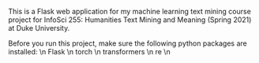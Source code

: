 This is a Flask web application for my machine learning text mining course project for InfoSci 255: Humanities Text Mining and Meaning (Spring 2021) at Duke University.

Before you run this project, make sure the following python packages are installed: \n
Flask \n
torch \n
transformers \n
re \n
